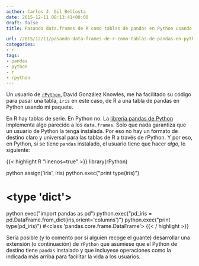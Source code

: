 ```yaml
---
author: Carlos J. Gil Bellosta
date: 2015-12-11 08:13:41+00:00
draft: false
title: Pasando data.frames de R como tablas de pandas en Python usando rPython

url: /2015/12/11/pasando-data-frames-de-r-como-tablas-de-pandas-en-python-usando-rpython/
categories:
- r
tags:
- pandas
- python
- r
- rpython
---
```


Un usuario de [`rPython`](https://cran.r-project.org/web/packages/rPython/index.html), David González Knowles, me ha facilitado su código para pasar una tabla, `iris` en este caso, de R a una tabla de pandas en Python usando mi paquete.

En R hay tablas de serie. En Python no. La [librería pandas de Python](http://pandas.pydata.org/) implementa algo parecido a los `data.frames`. Solo que nada garantiza que un usuario de Python la tenga instalada. Por eso no hay un formato de destino claro y universal para las tablas de R a través de rPython. Y por eso, en Python, si se tiene `pandas` instalado, el usuario tiene que hacer _algo_, lo siguiente:

{{< highlight R "linenos=true" >}}
library(rPython)

python.assign('iris', iris)
python.exec("print type(iris)")
# <type 'dict'>

python.exec("import pandas as pd")
python.exec("pd_iris = pd.DataFrame.from_dict(iris,orient='columns')")
python.exec("print type(pd_iris)")
#<class 'pandas.core.frame.DataFrame'>
{{< / highlight >}}

Sería posible (y lo comento por si alguien recoge el guante) desarrollar una extensión (o continuación) de `rPython` que asumiese que el Python de destino tiene `pandas` instalado y que incluyese operaciones como la indicada más arriba para facilitar la vida a los usuarios.

